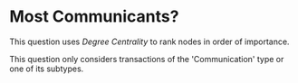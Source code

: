 # Most Communicants?

This question uses *Degree Centrality* to rank nodes in order of
importance.

This question only considers transactions of the 'Communication' type or
one of its subtypes.
